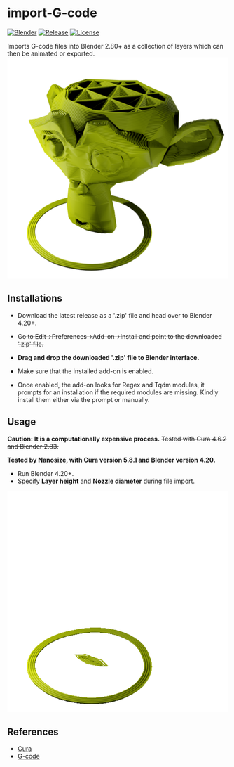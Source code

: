 # import-G-code
[![Blender](https://img.shields.io/badge/Blender-4.20%2B-orange)](https://www.blender.org/)
[![Release](https://img.shields.io/github/v/release/blender-for-science/import-G-code)](https://github.com/blender-for-science/import-G-code/releases)
[![License](https://img.shields.io/github/license/blender-for-science/import-G-code)](https://github.com/blender-for-science/import-G-code/blob/master/LICENSE.md)


Imports G-code files into Blender 2.80+ as a collection of layers which can then be animated or exported.
![suzanne](./resources/suzanne.png)

## Installations
*   Download the latest release as a '.zip' file and head over to Blender 4.20+.  
*   ~~Go to Edit->Preferences->Add-on->Install and point to the downloaded '.zip' file.~~

*   **Drag and drop the downloaded '.zip' file to Blender interface.**
*   Make sure that the installed add-on is enabled. 
*   Once enabled, the add-on looks for Regex and Tqdm modules, it prompts for an installation if the required modules are missing. Kindly install them either via the prompt or manually.

## Usage
**Caution: It is a computationally expensive process.**
~~Tested with Cura 4.6.2 and Blender 2.83.~~

**Tested by Nanosize, with Cura version 5.8.1 and Blender version 4.20.**

*   Run Blender 4.20+.
*   Specify **Layer height** and **Nozzle diameter** during file import.

![suzanne](./resources/suzanne.gif)

## References
*   [Cura](https://ultimaker.com/software/ultimaker-cura)
*   [G-code](https://reprap.org/wiki/G-code)
